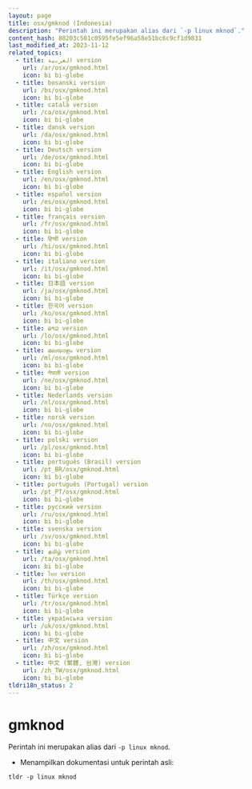 ```yaml
---
layout: page
title: osx/gmknod (Indonesia)
description: "Perintah ini merupakan alias dari `-p linux mknod`."
content_hash: 88203c501c0595fe5ef96a58e51bc6c9cf1d9831
last_modified_at: 2023-11-12
related_topics:
  - title: العربية version
    url: /ar/osx/gmknod.html
    icon: bi bi-globe
  - title: bosanski version
    url: /bs/osx/gmknod.html
    icon: bi bi-globe
  - title: català version
    url: /ca/osx/gmknod.html
    icon: bi bi-globe
  - title: dansk version
    url: /da/osx/gmknod.html
    icon: bi bi-globe
  - title: Deutsch version
    url: /de/osx/gmknod.html
    icon: bi bi-globe
  - title: English version
    url: /en/osx/gmknod.html
    icon: bi bi-globe
  - title: español version
    url: /es/osx/gmknod.html
    icon: bi bi-globe
  - title: français version
    url: /fr/osx/gmknod.html
    icon: bi bi-globe
  - title: हिन्दी version
    url: /hi/osx/gmknod.html
    icon: bi bi-globe
  - title: italiano version
    url: /it/osx/gmknod.html
    icon: bi bi-globe
  - title: 日本語 version
    url: /ja/osx/gmknod.html
    icon: bi bi-globe
  - title: 한국어 version
    url: /ko/osx/gmknod.html
    icon: bi bi-globe
  - title: ລາວ version
    url: /lo/osx/gmknod.html
    icon: bi bi-globe
  - title: മലയാളം version
    url: /ml/osx/gmknod.html
    icon: bi bi-globe
  - title: नेपाली version
    url: /ne/osx/gmknod.html
    icon: bi bi-globe
  - title: Nederlands version
    url: /nl/osx/gmknod.html
    icon: bi bi-globe
  - title: norsk version
    url: /no/osx/gmknod.html
    icon: bi bi-globe
  - title: polski version
    url: /pl/osx/gmknod.html
    icon: bi bi-globe
  - title: português (Brasil) version
    url: /pt_BR/osx/gmknod.html
    icon: bi bi-globe
  - title: português (Portugal) version
    url: /pt_PT/osx/gmknod.html
    icon: bi bi-globe
  - title: русский version
    url: /ru/osx/gmknod.html
    icon: bi bi-globe
  - title: svenska version
    url: /sv/osx/gmknod.html
    icon: bi bi-globe
  - title: தமிழ் version
    url: /ta/osx/gmknod.html
    icon: bi bi-globe
  - title: ไทย version
    url: /th/osx/gmknod.html
    icon: bi bi-globe
  - title: Türkçe version
    url: /tr/osx/gmknod.html
    icon: bi bi-globe
  - title: українська version
    url: /uk/osx/gmknod.html
    icon: bi bi-globe
  - title: 中文 version
    url: /zh/osx/gmknod.html
    icon: bi bi-globe
  - title: 中文 (繁體, 台灣) version
    url: /zh_TW/osx/gmknod.html
    icon: bi bi-globe
tldri18n_status: 2
---
```

# gmknod

Perintah ini merupakan alias dari `-p linux mknod`.

- Menampilkan dokumentasi untuk perintah asli:

`tldr -p linux mknod`
